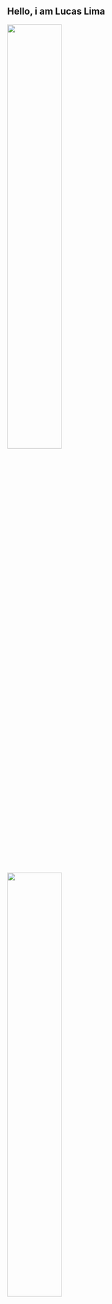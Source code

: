 ## Hello, i am Lucas Lima
 <div>
  <a href="https://github.com/Lucas0Lima21">
  <img width="50%" src="https://github-readme-stats.vercel.app/api?username=Lucas0Lima21&show_icons=true&theme=onedark&include_all_commits=true&count_private=true"/>
  <img width="50%" src="https://github-readme-stats.vercel.app/api/top-langs/?username=Lucas0Lima21&layout=compact&langs_count=16&theme=onedark"/>
</div>


<div>
  <img height="50em" width="50em" src="https://cdn.jsdelivr.net/gh/devicons/devicon/icons/java/java-original.svg" />
  <img height="50em" width="50em" src="https://cdn.jsdelivr.net/gh/devicons/devicon/icons/html5/html5-original.svg" />
</div>       

